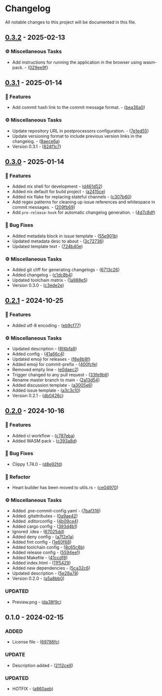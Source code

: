 # Changelog

All notable changes to this project will be documented in this file.

## [0.3.2](https://github.com/t1ltxz-gxd/valentine_card/compare/v0.3.1..0.3.2) - 2025-02-13

### <!-- 7 -->⚙️ Miscellaneous Tasks

- Add instructions for running the application in the browser using wasm-pack. - ([029ee9f](https://github.com/t1ltxz-gxd/valentine_card/commit/029ee9f7bb5e9426303c760e7de33662e8c5b251))

## [0.3.1](https://github.com/t1ltxz-gxd/valentine_card/compare/v0.3.0..v0.3.1) - 2025-01-14

### <!-- 0 -->🚀 Features

- Add commit hash link to the commit message format. - ([bea36a0](https://github.com/t1ltxz-gxd/valentine_card/commit/bea36a0db81dccd72d7d3e8994be8ade60c388d6))

### <!-- 7 -->⚙️ Miscellaneous Tasks

- Update repository URL in postprocessors configuration. - ([7e1ed55](https://github.com/t1ltxz-gxd/valentine_card/commit/7e1ed554508497a196178ecf849faf00633890e2))
- Update versioning format to include previous version links in the changelog. - ([8aece6a](https://github.com/t1ltxz-gxd/valentine_card/commit/8aece6a8edb348a1f34eaecc978caf1b8cae790c))
- Version 0.3.1 - ([824f1c7](https://github.com/t1ltxz-gxd/valentine_card/commit/824f1c7aa89df236b2e78e2ad93dcd3ab4d1853d))

## [0.3.0](https://github.com/t1ltxz-gxd/valentine_card/compare/v0.2.1..v0.3.0) - 2025-01-14

### <!-- 0 -->🚀 Features

- Added nix shell for development - ([d461d52](https://github.com/t1ltxz-gxd/valentine_card/commit/d461d523a5e0d1d06447a900d309afd5cb33810e))
- Added nix default for build project - ([a2415ce](https://github.com/t1ltxz-gxd/valentine_card/commit/a2415ced7913d019a12282a4f1ff8e66a8d6c1db))
- Added nix flake for replacing stateful channels - ([c307b60](https://github.com/t1ltxz-gxd/valentine_card/commit/c307b60945ec403938814d0dc2ee02626618787f))
- Add regex patterns for cleaning up issue references and whitespace in commit messages. - ([209fb69](https://github.com/t1ltxz-gxd/valentine_card/commit/209fb69d6a7a4e4ca5be8028adc4d91fcdab54c8))
- Add `pre-release-hook` for automatic changelog generation. - ([4d7c8df](https://github.com/t1ltxz-gxd/valentine_card/commit/4d7c8df0fec24dd904b58c2f222d7f83214805b0))

### <!-- 1 -->🐛 Bug Fixes

- Added metadata block in issue template - ([55e901b](https://github.com/t1ltxz-gxd/valentine_card/commit/55e901bfd35df072f87cb7d7359ffef0bbfac8e3))
- Updated metadata desc to about - ([3c72736](https://github.com/t1ltxz-gxd/valentine_card/commit/3c72736c8fe8971d212ba83f5274514e61268b8f))
- Updated template text - ([724b40e](https://github.com/t1ltxz-gxd/valentine_card/commit/724b40eb4fc343fbcc33d9c120d2a667b36867c2))

### <!-- 7 -->⚙️ Miscellaneous Tasks

- Added git cliff for generating changelogs - ([6713c26](https://github.com/t1ltxz-gxd/valentine_card/commit/6713c26762b2e846793dd9f264585d64e71d6490))
- Added changelog - ([c1dc8b4](https://github.com/t1ltxz-gxd/valentine_card/commit/c1dc8b44b95c8368cfc7024b1def7cfa74b3ef91))
- Updated toolchain matrix - ([1a988e5](https://github.com/t1ltxz-gxd/valentine_card/commit/1a988e55518a8f83c0b53db2d9bfca3d0c09bb53))
- Version 0.3.0 - ([c3ede2e](https://github.com/t1ltxz-gxd/valentine_card/commit/c3ede2e5795006b55d1d3227040d9337c14c5eb1))

## [0.2.1](https://github.com/t1ltxz-gxd/valentine_card/compare/v0.2.0..v0.2.1) - 2024-10-25

### <!-- 0 -->🚀 Features

- Added utf-8 encoding - ([eb9cf77](https://github.com/t1ltxz-gxd/valentine_card/commit/eb9cf778fe7603a310a1105f60d23e0788361822))

### <!-- 7 -->⚙️ Miscellaneous Tasks

- Updated description - ([8f4bfa8](https://github.com/t1ltxz-gxd/valentine_card/commit/8f4bfa803415853189e12bd52524aaa7afa2e51b))
- Added config - ([41a66c4](https://github.com/t1ltxz-gxd/valentine_card/commit/41a66c47e784ba880443f87b71f8820724ddae24))
- Updated emoji for releases - ([f6e8b8f](https://github.com/t1ltxz-gxd/valentine_card/commit/f6e8b8f157705f259d365b2c5bc4e7dde9d8fe14))
- Added emoji for commit-prefix - ([400fcfe](https://github.com/t1ltxz-gxd/valentine_card/commit/400fcfe990f412ab2e9a82ac3c540e019b94d46e))
- Removed empty line - ([e0daec2](https://github.com/t1ltxz-gxd/valentine_card/commit/e0daec20c39a5c95b17ae1b8752db33fb6dda0a6))
- Trigger changed to any pull request - ([33fe9b6](https://github.com/t1ltxz-gxd/valentine_card/commit/33fe9b69a52034c5a9ca8620f3525b6786a0c2fa))
- Rename master branch to main - ([2a13d54](https://github.com/t1ltxz-gxd/valentine_card/commit/2a13d54446c9d572d3b6f2914d57363994e75a91))
- Added discussion template - ([a3005e6](https://github.com/t1ltxz-gxd/valentine_card/commit/a3005e608932a0b2226b8b2875c9e2f6e473bdd7))
- Added issue template - ([a3c3c10](https://github.com/t1ltxz-gxd/valentine_card/commit/a3c3c101fed4431bf26f00bca740a59b13a0edf5))
- Version 0.2.1 - ([db0426c](https://github.com/t1ltxz-gxd/valentine_card/commit/db0426cb42eaa86137e8b5b85fc180c08fa8064b))

## [0.2.0](https://github.com/t1ltxz-gxd/valentine_card/compare/v0.1.0..v0.2.0) - 2024-10-16

### <!-- 0 -->🚀 Features

- Added ci workflow - ([c787eba](https://github.com/t1ltxz-gxd/valentine_card/commit/c787eba7b027bf89c6b3473fb037ec1504ad5393))
- Added WASM pack - ([c393a8d](https://github.com/t1ltxz-gxd/valentine_card/commit/c393a8d18cd2f9be50b2507f69aa4d11b97f5f46))

### <!-- 1 -->🐛 Bug Fixes

- Clippy 1.74.0 - ([d8e92fd](https://github.com/t1ltxz-gxd/valentine_card/commit/d8e92fd4eec030c661fe6e6352df2178fa11ac5c))

### <!-- 2 -->🚜 Refactor

- Heart builder has been moved to utils.rs - ([ce04970](https://github.com/t1ltxz-gxd/valentine_card/commit/ce04970c8b0fc8311c7321faee781ee637f93f4a))

### <!-- 7 -->⚙️ Miscellaneous Tasks

- Added .pre-commit-config.yaml - ([7baf316](https://github.com/t1ltxz-gxd/valentine_card/commit/7baf31621e6ba03409fd20d384e4acd183afebf7))
- Added .gitattributes - ([0a9ae42](https://github.com/t1ltxz-gxd/valentine_card/commit/0a9ae425a775c9db2ce526ed7b09864b61de93fb))
- Added .editorconfig - ([4b09ce4](https://github.com/t1ltxz-gxd/valentine_card/commit/4b09ce494d91a520f342515f3e51e5f374c3ab86))
- Added cargo config - ([393d4b1](https://github.com/t1ltxz-gxd/valentine_card/commit/393d4b179e094625225715369b47e7a0d6f559a1))
- Ignored .idea - ([67025dd](https://github.com/t1ltxz-gxd/valentine_card/commit/67025dd658e38ad7f3d6052c582a01525197444b))
- Added deny config - ([a7f2e1a](https://github.com/t1ltxz-gxd/valentine_card/commit/a7f2e1adc1a3eb1a63a033224726b6aa9e8dd5d1))
- Added fmt config - ([1e60f68](https://github.com/t1ltxz-gxd/valentine_card/commit/1e60f68216bc14de38fe96881922b6bbec7c9795))
- Added toolchain config - ([8c65c8b](https://github.com/t1ltxz-gxd/valentine_card/commit/8c65c8b44838af5565aa721c0ca9fb3d845ce1a0))
- Added release config - ([5594ee1](https://github.com/t1ltxz-gxd/valentine_card/commit/5594ee158c24d21b1bdf854787a09ddf324831c5))
- Added Makefile - ([41ccdf8](https://github.com/t1ltxz-gxd/valentine_card/commit/41ccdf8e0be7eec2f85182355030d284ae232366))
- Added index.html - ([11f5429](https://github.com/t1ltxz-gxd/valentine_card/commit/11f5429442fafe3e1c771f7db480ba7530f35ce4))
- Added new dependencies - ([5ca32c6](https://github.com/t1ltxz-gxd/valentine_card/commit/5ca32c6ff0428d344705d2a79583a61cc7d091b6))
- Updated description - ([5e28a78](https://github.com/t1ltxz-gxd/valentine_card/commit/5e28a7830a96bce575578224aea7bdf3656cdd33))
- Version 0.2.0 - ([a5a8bb0](https://github.com/t1ltxz-gxd/valentine_card/commit/a5a8bb0e844137a68927ec436290b6e431ed7995))

### UPDATED

- Preview.png - ([da38f9c](https://github.com/t1ltxz-gxd/valentine_card/commit/da38f9cb66b95a448279bd4fda179cc4d0513056))

## 0.1.0 - 2024-02-15

### ADDED

- License file - ([69788fc](https://github.com/t1ltxz-gxd/valentine_card/commit/69788fc79ecb50d309b617cfaba9a4b11f2a43e9))

### UPDATE

- Description added - ([2112ce8](https://github.com/t1ltxz-gxd/valentine_card/commit/2112ce821aae366b7304293e0ef5bff2e6e06bbf))

### UPDATED

- HOTFIX - ([a860aeb](https://github.com/t1ltxz-gxd/valentine_card/commit/a860aeb0461175481f45f3d2e3f59ce39e8e6463))

<!-- generated by git-cliff -->
